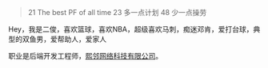 > 21 The best PF of all time 
> 23 多一点计划
> 48 少一点操劳

Hey，我是二俊，喜欢篮球，喜欢NBA，超级喜欢马刺，痴迷邓肯，爱打台球，典型的双鱼男，爱帮助人，爱家人

职业是后端开发工程师，[熙邻网络科技有限公司](http://www.toodc.cn/)。